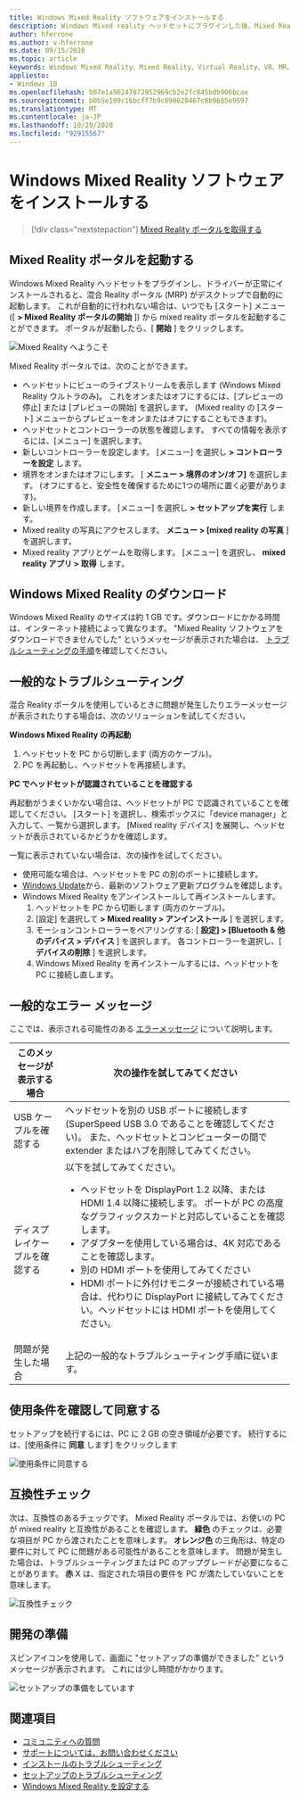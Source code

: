 ```yaml
---
title: Windows Mixed Reality ソフトウェアをインストールする
description: Windows Mixed reality ヘッドセットにプラグインした後、Mixed Reality ポータルアプリを使用して、Windows Mixed Reality 機能を開始およびダウンロードします。
author: hferrone
ms.author: v-hferrone
ms.date: 09/15/2020
ms.topic: article
keywords: Windows Mixed Reality、Mixed Reality、Virtual Reality、VR、MR、はじめに、セットアップ、Mixed Reality ポータル
appliesto:
- Windows 10
ms.openlocfilehash: b07e1a90247072952969cb2e2fc845bdb906bcae
ms.sourcegitcommit: b0b5e109c16bcff7b9c098620467c8b9685e9597
ms.translationtype: MT
ms.contentlocale: ja-JP
ms.lasthandoff: 10/29/2020
ms.locfileid: "92915567"
---
```

# <a name="install-windows-mixed-reality-software"></a>Windows Mixed Reality ソフトウェアをインストールする

> [!div class="nextstepaction"]
> [Mixed Reality ポータルを取得する](https://www.microsoft.com/p/mixed-reality-portal/9ng1h8b3zc7m?activetab=pivot:overviewtab)

## <a name="launch-mixed-reality-portal"></a>Mixed Reality ポータルを起動する

Windows Mixed Reality ヘッドセットをプラグインし、ドライバーが正常にインストールされると、混合 Reality ポータル (MRP) がデスクトップで自動的に起動します。 これが自動的に行われない場合は、いつでも [スタート] メニュー ([ **> Mixed Reality ポータルの開始** ]) から mixed reality ポータルを起動することができます。 ポータルが起動したら、[ **開始** ] をクリックします。

![Mixed Reality へようこそ](images/1050px-mixedrealityportal.png)

Mixed Reality ポータルでは、次のことができます。

* ヘッドセットにビューのライブストリームを表示します (Windows Mixed Reality ウルトラのみ)。 これをオンまたはオフにするには、[プレビューの停止] または [プレビューの開始] を選択します。 (Mixed reality の [スタート] メニューからプレビューをオンまたはオフにすることもできます)。
* ヘッドセットとコントローラーの状態を確認します。 すべての情報を表示するには、[メニュー] を選択します。
* 新しいコントローラーを設定します。 [メニュー] を選択し **> コントローラーを設定** します。
* 境界をオンまたはオフにします。 [ **メニュー > 境界のオン/オフ]** を選択します。 (オフにすると、安全性を確保するために1つの場所に置く必要があります)。
* 新しい境界を作成します。 [メニュー] を選択し **> セットアップを実行** します。
* Mixed reality の写真にアクセスします。 **メニュー > [mixed reality の写真** ] を選択します。
* Mixed reality アプリとゲームを取得します。 [メニュー] を選択し、 **mixed reality アプリ > 取得** します。

## <a name="download-windows-mixed-reality"></a>Windows Mixed Reality のダウンロード

Windows Mixed Reality のサイズは約 1 GB です。ダウンロードにかかる時間は、インターネット接続によって異なります。 "Mixed Reality ソフトウェアをダウンロードできませんでした" というメッセージが表示された場合は、 [トラブルシューティングの手順](installation_errors.md#we-couldnt-download-the-mixed-reality-software-or-hang-tight-while-we-do-some-downloading)を確認してください。

## <a name="general-troubleshooting"></a>一般的なトラブルシューティング

混合 Reality ポータルを使用しているときに問題が発生したりエラーメッセージが表示されたりする場合は、次のソリューションを試してください。

**Windows Mixed Reality の再起動**

1. ヘッドセットを PC から切断します (両方のケーブル)。
2. PC を再起動し、ヘッドセットを再接続します。

**PC でヘッドセットが認識されていることを確認する**

再起動がうまくいかない場合は、ヘッドセットが PC で認識されていることを確認してください。 [スタート] を選択し、検索ボックスに「device manager」と入力して、一覧から選択します。 [Mixed reality デバイス] を展開し、ヘッドセットが表示されているかどうかを確認します。 

一覧に表示されていない場合は、次の操作を試してください。
* 使用可能な場合は、ヘッドセットを PC の別のポートに接続します。
* [Windows Update](https://support.microsoft.com/help/12373)から、最新のソフトウェア更新プログラムを確認します。
* Windows Mixed Reality をアンインストールして再インストールします。
    1. ヘッドセットを PC から切断します (両方のケーブル)。
    2. [設定] を選択して **> Mixed reality > アンインストール** ] を選択します。
    3. モーションコントローラーをペアリングする: [ **設定] > [Bluetooth & 他のデバイス > デバイス** ] を選択します。 各コントローラーを選択し、[ **デバイスの削除** ] を選択します。
    4. Windows Mixed Reality を再インストールするには、ヘッドセットを PC に接続し直します。

## <a name="common-error-messages"></a>一般的なエラー メッセージ

ここでは、表示される可能性のある [エラーメッセージ](error-codes.md) について説明します。

| このメッセージが表示する場合 | 次の操作を試してみてください |
| --- | --- |
| USB ケーブルを確認する | ヘッドセットを別の USB ポートに接続します (SuperSpeed USB 3.0 であることを確認してください)。 また、ヘッドセットとコンピューターの間で extender またはハブを削除してみてください。 |
| ディスプレイケーブルを確認する | 以下を試してみてください。 <ul><li>ヘッドセットを DisplayPort 1.2 以降、または HDMI 1.4 以降に接続します。 ポートが PC の高度なグラフィックスカードと対応していることを確認します。</li><li>アダプターを使用している場合は、4K 対応であることを確認します。</li><li>別の HDMI ポートを使用してみてください</li><li>HDMI ポートに外付けモニターが接続されている場合は、代わりに DisplayPort に接続してみてください。ヘッドセットには HDMI ポートを使用してください。</li></ul> |
| 問題が発生した場合 | 上記の一般的なトラブルシューティング手順に従います。 |

## <a name="review-and-accept-terms-and-conditions"></a>使用条件を確認して同意する

セットアップを続行するには、PC に 2 GB の空き領域が必要です。 続行するには、[使用条件に **同意** します] をクリックします

![使用条件に同意する](images/1050px-mixedrealityportalpage2.png)

## <a name="compatibility-check"></a>互換性チェック

次は、互換性のあるチェックです。 Mixed Reality ポータルでは、お使いの PC が mixed reality と互換性があることを確認します。 **緑色** のチェックは、必要な項目が PC から渡されたことを意味します。 **オレンジ色** の三角形は、特定の要件に対して PC に問題がある可能性があることを意味します。 問題が発生した場合は、トラブルシューティングまたは PC のアップグレードが必要になることがあります。 **赤** X は、指定された項目の要件を PC が満たしていないことを意味します。

![互換性チェック](images/1050px-compatcheck.png)

## <a name="getting-ready"></a>開発の準備

スピンアイコンを使用して、画面に "セットアップの準備ができました" というメッセージが表示されます。 これには少し時間がかかります。

![セットアップの準備をしています](images/1050px-gettingsetup.png)

## <a name="see-also"></a>関連項目
* [コミュニティへの質問](https://answers.microsoft.com)
* [サポートについては、お問い合わせください](https://support.microsoft.com/contactus/)
* [インストールのトラブルシューティング](installation_errors.md)
* [セットアップのトラブルシューティング](set-up-questions.md)
* [Windows Mixed Reality を設定する](set-up-windows-mixed-reality.md)
